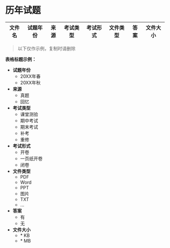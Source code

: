 # 历年试题

文件名|试题年份|来源|考试类型|考试形式|文件类型|答案|文件大小
---|---|---|---|---|---|---|---


> 以下仅作示例，复制时请删除

**表格标题示例：**

- **试题年份**
  - 20XX年春
  - 20XX年秋
- **来源**
  - 真题
  - 回忆
- **考试类型**
  - 课堂测验
  - 期中考试
  - 期末考试
  - 补考
  - 重修
- **考试形式**
  - 开卷
  - 一页纸开卷
  - 闭卷
- **文件类型**
  - PDF
  - Word
  - PPT
  - 图片
  - TXT
  - ...
- **答案**
  - 有
  - 无
- **文件大小**
  - \* KB
  - \* MB